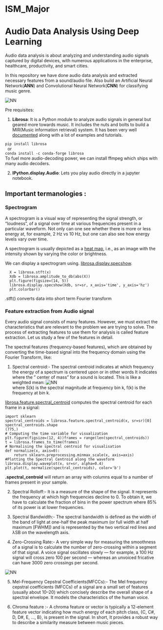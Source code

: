 # ISM_Major
# Audio Data Analysis Using Deep Learning

Audio data analysis is about analyzing and understanding audio signals captured by digital devices, with numerous applications in the enterprise, healthcare, productivity, and smart cities.

In this repository we have done audio data analysis and extracted necessary features from a sound/audio file. Also build an Artificial Neural Network(**ANN**) and Convolutional Neural Network(**CNN**) for classifying music genre.

![NN](https://github.com/nageshsinghc4/Audio-Data-Analysis-Using-Deep-Learning/blob/master/images.jpeg)


Pre requisites:

1. **Librosa**: It is a Python module to analyze audio signals in general but geared more towards music. It includes the nuts and bolts to build a MIR(Music information retrieval) system. It has been very well [documented](https://librosa.github.io/librosa/) along with a lot of examples and tutorials.

```pip install librosa``` <br/>
        &nbsp; or <br/>
```conda install -c conda-forge librosa```
<br/>
To fuel more audio-decoding power, we can install ffmpeg which ships with many audio decoders.



2. **IPython.display.Audio**: Lets you play audio directly in a jupyter notebook.

## Important termanologies :

### Spectrogram
A spectrogram is a visual way of representing the signal strength, or “loudness”, of a signal over time at various frequencies present in a particular waveform. Not only can one see whether there is more or less energy at, for example, 2 Hz vs 10 Hz, but one can also see how energy levels vary over time.

A spectrogram is usually depicted as a [heat map](https://en.wikipedia.org/wiki/Heat_map), i.e., as an image with the intensity shown by varying the color or brightness.

We can display a spectrogram using. [librosa.display.specshow](https://librosa.github.io/librosa/generated/librosa.display.specshow.html).

```
  X = librosa.stft(x)
  Xdb = librosa.amplitude_to_db(abs(X))
  plt.figure(figsize=(14, 5))
  librosa.display.specshow(Xdb, sr=sr, x_axis='time', y_axis='hz')
  plt.colorbar() 
```
.stft() converts data into short term Fourier transform

### Feature extraction from Audio signal
Every audio signal consists of many features. However, we must extract the characteristics that are relevant to the problem we are trying to solve. The process of extracting features to use them for analysis is called feature extraction. Let us study a few of the features in detail.

The spectral features (frequency-based features), which are obtained by converting the time-based signal into the frequency domain using the Fourier Transform, like:

1. Spectral centroid:-
The spectral centroid indicates at which frequency the energy of a spectrum is centered upon or in other words It indicates where the ” center of mass” for a sound is located. This is like a weighted mean:
![NN](https://miro.medium.com/max/355/1*DkT47WzLrjigT_KVhDoMuQ.png) <br/>
where S(k) is the spectral magnitude at frequency bin k, f(k) is the frequency at bin k.

[librosa.feature.spectral_centroid](https://librosa.github.io/librosa/generated/librosa.feature.spectral_centroid.html#librosa.feature.spectral_centroid) computes the spectral centroid for each frame in a signal:

```
import sklearn
spectral_centroids = librosa.feature.spectral_centroid(x, sr=sr)[0]
spectral_centroids.shape
(775,)
# Computing the time variable for visualization
plt.figure(figsize=(12, 4))frames = range(len(spectral_centroids))
t = librosa.frames_to_time(frames)
# Normalising the spectral centroid for visualisation
def normalize(x, axis=0):
    return sklearn.preprocessing.minmax_scale(x, axis=axis)
#Plotting the Spectral Centroid along the waveform
librosa.display.waveplot(x, sr=sr, alpha=0.4)
plt.plot(t, normalize(spectral_centroids), color='b')
```
**.spectral_centroid** will return an array with columns equal to a number of frames present in your sample.


2. Spectral Rolloff:-
It is a measure of the shape of the signal. It represents the frequency at which high frequencies decline to 0. To obtain it, we have to calculate the fraction of bins in the power spectrum where 85% of its power is at lower frequencies.

3. Spectral Bandwidth:-
The spectral bandwidth is defined as the width of the band of light at one-half the peak maximum (or full width at half maximum [FWHM]) and is represented by the two vertical red lines and λSB on the wavelength axis.

4. Zero-Crossing Rate:-
A very simple way for measuring the smoothness of a signal is to calculate the number of zero-crossing within a segment of that signal. A voice signal oscillates slowly — for example, a 100 Hz signal will cross zero 100 per second — whereas an unvoiced fricative can have 3000 zero crossings per second.

![NN](https://miro.medium.com/max/887/1*E_XSqizmLNksjknrD8oV2w.png)

5. Mel-Frequency Cepstral Coefficients(MFCCs):-
The Mel frequency cepstral coefficients (MFCCs) of a signal are a small set of features (usually about 10–20) which concisely describe the overall shape of a spectral envelope. It models the characteristics of the human voice.

6. Chroma feature :-
A chroma feature or vector is typically a 12-element feature vector indicating how much energy of each pitch class, {C, C#, D, D#, E, …, B}, is present in the signal. In short, It provides a robust way to describe a similarity measure between music pieces.




